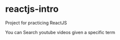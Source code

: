 # reactjs-intro
Project for practicing ReactJS

You can Search youtube videos given a specific term
